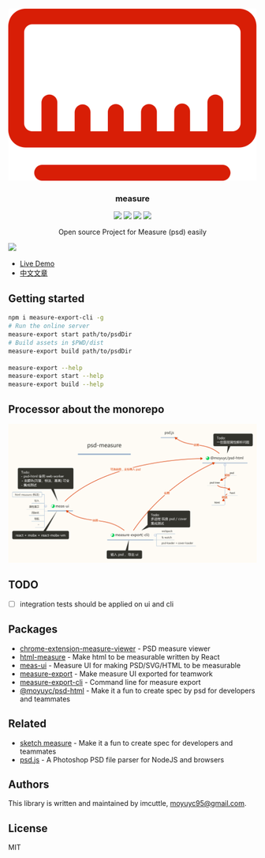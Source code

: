 <p align="center">
  <img src="./packages/chrome-extension-measure-viewer/src/img/rule.svg" />
</p>
<h3 align="center">measure</h3>
<p align="center">
  <a href="https://travis-ci.org/imcuttle/measure"><img src="https://img.shields.io/travis/imcuttle/measure/master.svg?style=flat-square" /></a>
  <a href="https://codecov.io/github/imcuttle/measure?branch=master"><img src="https://img.shields.io/codecov/c/github/imcuttle/measure.svg?style=flat-square" /></a>
  <a href="https://prettier.io/"><img src="https://img.shields.io/badge/code_style-prettier-ff69b4.svg?style=flat-square" /></a>
  <a href="https://conventionalcommits.org"><img src="https://img.shields.io/badge/Conventional%20Commits-1.0.0-yellow.svg?style=flat-square" /></a>
</p>
<p align="center">Open source Project for Measure (psd) easily</p>

![](https://i.loli.net/2018/09/24/5ba8ae0a7e1e7.png)

- [Live Demo](https://imcuttle.github.io/measure)
- [中文文章](https://imcuttle.github.io/make-psd-measurable)

## Getting started

```bash
npm i measure-export-cli -g
# Run the online server
measure-export start path/to/psdDir
# Build assets in $PWD/dist
measure-export build path/to/psdDir

measure-export --help
measure-export start --help
measure-export build --help
```

## Processor about the monorepo
![](./psd-measure.zh.svg)

## TODO
- [ ] integration tests should be applied on ui and cli

## Packages

- [chrome-extension-measure-viewer](packages/chrome-extension-measure-viewer) - PSD measure viewer  
- [html-measure](packages/html-measure) - Make html to be measurable written by React  
- [meas-ui](packages/meas-ui) - Measure UI for making PSD/SVG/HTML to be measurable  
- [measure-export](packages/measure-export) - Make measure UI exported for teamwork  
- [measure-export-cli](packages/measure-export-cli) - Command line for measure export  
- [@moyuyc/psd-html](packages/psd-html) - Make it a fun to create spec by psd for developers and teammates  


## Related
- [sketch measure](https://github.com/utom/sketch-measure) - Make it a fun to create spec for developers and teammates
- [psd.js](https://github.com/meltingice/psd.js) - A Photoshop PSD file parser for NodeJS and browsers

## Authors

This library is written and maintained by imcuttle, [moyuyc95@gmail.com](mailto:moyuyc95@gmail.com).

## License

MIT

